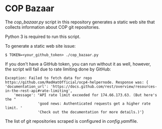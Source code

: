 # COP Bazaar

The *cop_bazaar.py* script in this repository generates a static web site that collects information about COP git repositories.

Python 3 is required to run this script.

To generate a static web site issue:
```
$ TOKEN=<your_github_token> ./cop_bazaar.py
```

If you don't have a GitHub token, you can run without it as well, however, the script will fail due to rate limiting done by GitHub:

```
Exception: Failed to fetch data for repo https://github.com/RedHatOfficial/ocp4-helpernode. Response was: {   'documentation_url': 'https://docs.github.com/rest/overview/resources-in-the-rest-api#rate-limiting',
    'message': "API rate limit exceeded for 174.66.173.63. (But here's the "
               'good news: Authenticated requests get a higher rate limit. '
               'Check out the documentation for more details.)'}
```

The list of git repositories scraped is configured in *config.yaml*file.
